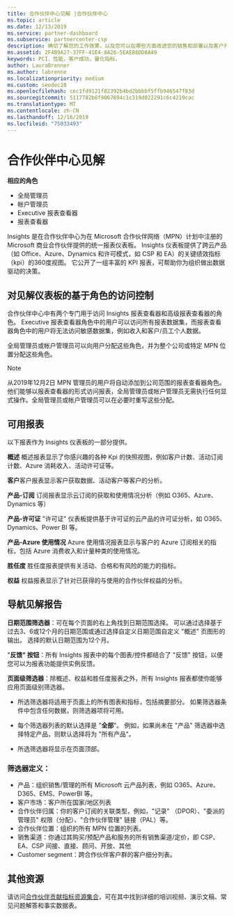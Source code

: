 ```yaml
---
title: 合作伙伴中心见解 |合作伙伴中心
ms.topic: article
ms.date: 12/13/2019
ms.service: partner-dashboard
ms.subservice: partnercenter-csp
description: 确切了解您的工作效果，以及您可以在哪些方面改进您的销售和部署以及客户开发
ms.assetid: 2F4B9A27-37FF-41E4-8A26-5EAE88DD8A49
keywords: PCI，性能，客户成功，量化指标，
author: LauraBrenner
ms.author: labrenne
ms.localizationpriority: medium
ms.custom: seodec18
ms.openlocfilehash: cec1fd9121f82392b4bd2bbbbf5ffb946547f83d
ms.sourcegitcommit: 5117782b6f9067894c1c319d022291c6c4219cac
ms.translationtype: MT
ms.contentlocale: zh-CN
ms.lasthandoff: 12/16/2019
ms.locfileid: "75033493"
---
```

# <a name="partner-center-insights"></a>合作伙伴中心见解

**相应的角色**
- 全局管理员
- 帐户管理员
- Executive 报表查看器
- 报表查看器

Insights 是在合作伙伴中心为在 Microsoft 合作伙伴网络（MPN）计划中注册的 Microsoft 商业合作伙伴提供的统一报表仪表板。 Insights 仪表板提供了跨云产品（如 Office、Azure、Dynamics 和许可模式，如 CSP 和 EA）的关键绩效指标（kpi）的360度视图。 它公开了一组丰富的 KPI 报表，可帮助你为组织做出数据驱动的决策。 

## <a name="roles-based-access-control-to-the-insights-dashboard"></a>对见解仪表板的基于角色的访问控制

合作伙伴中心中有两个专门用于访问 Insights 报表查看器和高级报表查看器的角色。  Executive 报表查看器角色中的用户可以访问所有报表数据集，而报表查看器角色中的用户将无法访问敏感数据集，例如收入和客户/员工个人数据。 

全局管理员或帐户管理员可以向用户分配这些角色，并为整个公司或特定 MPN 位置分配这些角色。  

>[!Note] 
>从2019年12月2日 MPN 管理员的用户将自动添加到公司范围的报表查看器角色。 他们能够以报表查看器的形式访问报表，全局管理员或帐户管理员无需执行任何显式操作。全局管理员或帐户管理员可以在必要时重写这些分配。 

## <a name="reports-available"></a>可用报表

以下报表作为 Insights 仪表板的一部分提供。

**概述**   概述报表显示了你感兴趣的各种 Kpi 的快照视图，例如客户计数、活动订阅计数、Azure 消耗收入、活动许可证等。

**客户**客户报表显示客户获取数据、活动客户等客户的分析。 

**产品-订阅**    订阅报表显示云订阅的获取和使用情况分析（例如 O365、Azure、Dynamics 等） 

**产品-许可证**  "许可证" 仪表板提供基于许可证的云产品的许可证分析，如 O365、Dynamics、Power BI 等。

**产品-Azure 使用情况**  Azure 使用情况报表显示与客户的 Azure 订阅相关的指标，包括 Azure 消费收入和计量种类的使用情况。

**胜任度**   胜任度报表提供有关活动、合格和有风险的能力的指标。

**权益**   权益报表显示了针对已获得的与使用的合作伙伴权益的分析。

## <a name="navigating-the-insights-reports"></a>导航见解报告 


**日期范围筛选器**：可在每个页面的右上角找到日期范围选择。 可以通过选择基于过去3、6或12个月的日期范围或通过选择自定义日期范围自定义 "概述" 页图形的输出。 选择的默认日期范围为12个月。 


"**反馈" 按钮**：所有 Insights 报表中的每个图表/控件都结合了 "反馈" 按钮，以便您可以为报表功能提供实例反馈。 

 
**页面级筛选器**：除概述、权益和胜任度报表之外，所有 Insights 报表都使你能够应用页面级别筛选器。 

- 所选筛选器将适用于页面上的所有图表和指标，包括摘要部分。 如果筛选器条件中包含任何数据，则筛选器项将可用。 

- 每个筛选器列表的默认选择是 "**全部**"。 例如，如果尚未在 "产品" 筛选器中选择特定产品，则默认选择将为 "所有产品"。

- 所选筛选器将显示在页面顶部。 

 ### <a name="filters-definition"></a>筛选器定义：

- 产品：组织销售/管理的所有 Microsoft 云产品列表，例如 O365、Azure、D365、EMS、PowerBI 等。
- 客户市场：客户所在国家/地区列表
- 合作伙伴归属：你的客户订阅的关联类型，例如，"记录" （DPOR）、"委派的管理员" 权限（分配）、"合作伙伴管理" 链接（PAL）等。 
- 合作伙伴位置：组织的所有 MPN 位置的列表。 
- 销售渠道：你通过其购买/预配产品和服务的所有销售渠道/定价，即 CSP、EA、CSP 间接、直接、顾问、开放、其他
- Customer segment：跨合作伙伴客户群的客户细分列表。



## <a name="additional-resources"></a>其他资源

请访问[合作伙伴贡献指标资源集合](https://partner.microsoft.com/asset/collection/pci-learn#/)，可在其中找到详细的培训视频、演示文稿、常见问题解答和事实数据表。 




